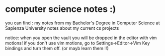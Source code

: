 # computer science notes :)

you can find :
my notes from my Bachelor's Degree in Computer Science at Sapienza University
notes about my current cs projects

notice: when you open the vault you will be dropped in the editor with vim motions! if you don't use vim motions, go to Settings->Editor->Vim Key bindings and turn them off. (or mayb learn them  !!)
